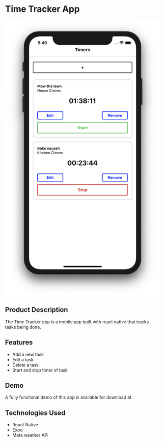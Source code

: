 # Time Tracker App

![weather app screen](./assets/screenshot.png?raw=true "Title")

## Product Description

The Time Tracker app is a mobile app built with react native that tracks tasks being done.

[//]: # (Add demo link...)

## Features
- Add a new task
- Edit a task
- Delete a task
- Start and stop timer of task


## Demo
A fully functional demo of this app is available for download at.

## Technologies Used
- React Native
- Expo
- Meta weather API

